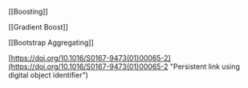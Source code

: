 [[Boosting]]

[[Gradient Boost]]

[[Bootstrap Aggregating]]

[https://doi.org/10.1016/S0167-9473(01)00065-2](https://doi.org/10.1016/S0167-9473(01)00065-2 "Persistent link using digital object identifier")

